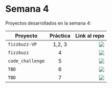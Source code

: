 # Semana 4

Proyectos desarrollados en la semana 4:

| Proyecto | Práctica | Link al repo |
| ------------- |:-------------:| -----:|
|`fizzbuzz-VP`|1,2, 3|<a href="https://github.com/RAlexGC/fizzbuzz-VP" target="_blank"><img src="https://img.shields.io/badge/%F0%9F%94%97link-fizzbuzz-VP-blue?"></a>|
|`fizzbuzz`|4|<a href="https://github.com/RAlexGC/fizzbuzz" target="_blank"><img src="https://img.shields.io/badge/%F0%9F%94%97link-spiderverse-blue?"></a>|
|`code_challenge`|5|<a href="https://github.com/RAlexGC/code_challenge" target="_blank"><img src="https://img.shields.io/badge/%F0%9F%94%97link-twitter-blue?"></a>|
|`TBD`|6|<a href="https://github.com/RAlexGC/express_basic" target="_blank"><img src="https://img.shields.io/badge/%F0%9F%94%97link-express_basic-blue?"></a>|
|`TBD`|7|<a href="https://github.com/RAlexGC/express_api" target="_blank"><img src="https://img.shields.io/badge/%F0%9F%94%97link-express_api-blue?"></a>|
